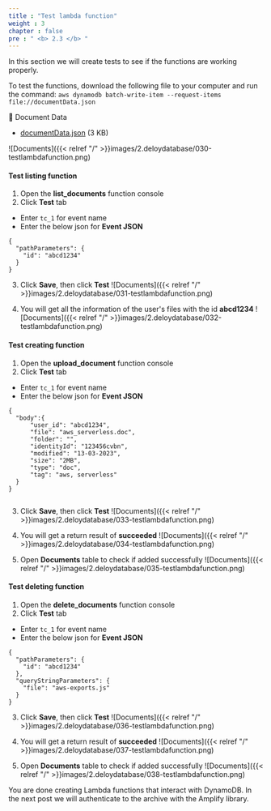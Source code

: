 ```yaml
---
title : "Test lambda function"
weight : 3
chapter : false
pre : " <b> 2.3 </b> "
---
```


In this section we will create tests to see if the functions are working properly.

To test the functions, download the following file to your computer and run the command: `aws dynamodb batch-write-item --request-items file://documentData.json`

📎 Document Data

- [documentData.json](https://000133.awsstudygroup.com/3-test-lambda-functions/_index.files/documentData.json) (3 KB)

![Documents]({{< relref "/" >}}images/2.deloydatabase/030-testlambdafunction.png)

#### Test listing function
1. Open the **list_documents** function console
2. Click **Test** tab
 + Enter `tc_1` for event name
 + Enter the below json for **Event JSON**

```
{ 
  "pathParameters": {
    "id": "abcd1234"
  }
}

```
3. Click **Save**, then click **Test**
![Documents]({{< relref "/" >}}images/2.deloydatabase/031-testlambdafunction.png)

4. You will get all the information of the user's files with the id **abcd1234**
![Documents]({{< relref "/" >}}images/2.deloydatabase/032-testlambdafunction.png)

#### Test creating function
1. Open the **upload_document** function console
2. Click **Test** tab
 + Enter `tc_1` for event name
 + Enter the below json for **Event JSON**

```
{
  "body":{
      "user_id": "abcd1234",
      "file": "aws_serverless.doc",
      "folder": "",
      "identityId": "123456cvbn",
      "modified": "13-03-2023",
      "size": "2MB",
      "type": "doc",
      "tag": "aws, serverless"
  }
}


```
3. Click **Save**, then click **Test**
![Documents]({{< relref "/" >}}images/2.deloydatabase/033-testlambdafunction.png)

4. You will get a return result of **succeeded**
![Documents]({{< relref "/" >}}images/2.deloydatabase/034-testlambdafunction.png)

5. Open **Documents** table to check if added successfully
![Documents]({{< relref "/" >}}images/2.deloydatabase/035-testlambdafunction.png)

#### Test deleting function
1. Open the **delete_documents** function console
2. Click **Test** tab
 + Enter `tc_1` for event name
 + Enter the below json for **Event JSON**

```
{
  "pathParameters": {
    "id": "abcd1234"
  },
  "queryStringParameters": {
    "file": "aws-exports.js"
  }
}

```
3. Click **Save**, then click **Test**
![Documents]({{< relref "/" >}}images/2.deloydatabase/036-testlambdafunction.png)

4. You will get a return result of **succeeded**
![Documents]({{< relref "/" >}}images/2.deloydatabase/037-testlambdafunction.png)

5. Open **Documents** table to check if added successfully
![Documents]({{< relref "/" >}}images/2.deloydatabase/038-testlambdafunction.png)

You are done creating Lambda functions that interact with DynamoDB. In the next post we will authenticate to the archive with the Amplify library.